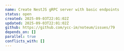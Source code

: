 ```yaml
---
name: Create NestJS gRPC server with basic endpoints
status: open
created: 2025-09-03T22:01:02Z
updated: 2025-09-03T22:01:02Z
github: https://github.com/ycc-im/noteum/issues/79
depends_on: []
parallel: true
conflicts_with: []
---
```

